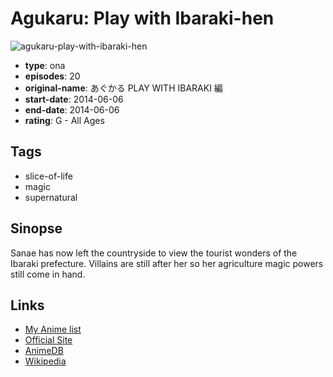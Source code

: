 # Agukaru: Play with Ibaraki-hen

![agukaru-play-with-ibaraki-hen](https://cdn.myanimelist.net/images/anime/13/64027.jpg)

-   **type**: ona
-   **episodes**: 20
-   **original-name**: あぐかる PLAY WITH IBARAKI 編
-   **start-date**: 2014-06-06
-   **end-date**: 2014-06-06
-   **rating**: G - All Ages

## Tags

-   slice-of-life
-   magic
-   supernatural

## Sinopse

Sanae has now left the countryside to view the tourist wonders of the Ibaraki prefecture. Villains are still after her so her agriculture magic powers still come in hand.

## Links

-   [My Anime list](https://myanimelist.net/anime/24989/Agukaru__Play_with_Ibaraki-hen)
-   [Official Site](http://playwith.ibaraki.jp/)
-   [AnimeDB](http://anidb.info/perl-bin/animedb.pl?show=anime&aid=10719)
-   [Wikipedia](http://ja.wikipedia.org/wiki/%E3%81%82%E3%81%90%E3%81%8B%E3%82%8B)

